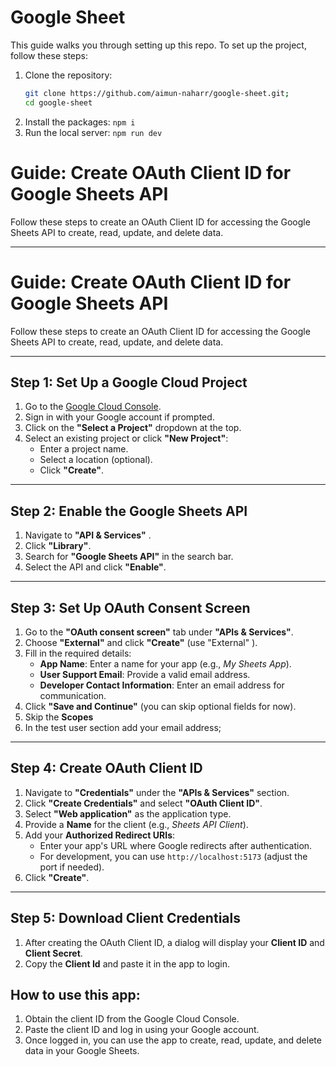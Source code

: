 # Google Sheet

This guide walks you through setting up this repo.
To set up the project, follow these steps:

1. Clone the repository:
   ```bash
   git clone https://github.com/aimun-naharr/google-sheet.git;
   cd google-sheet
   ```
2. Install the packages:
   `npm i`
3. Run the local server:
   `npm run dev`

# Guide: Create OAuth Client ID for Google Sheets API

Follow these steps to create an OAuth Client ID for accessing the Google Sheets API to create, read, update, and delete data.

---

# Guide: Create OAuth Client ID for Google Sheets API

Follow these steps to create an OAuth Client ID for accessing the Google Sheets API to create, read, update, and delete data.

---

## **Step 1: Set Up a Google Cloud Project**

1. Go to the [Google Cloud Console](https://console.cloud.google.com/).
2. Sign in with your Google account if prompted.
3. Click on the **"Select a Project"** dropdown at the top.
4. Select an existing project or click **"New Project"**:
   - Enter a project name.
   - Select a location (optional).
   - Click **"Create"**.

---

## **Step 2: Enable the Google Sheets API**

1. Navigate to **"API & Services"** .
2. Click **"Library"**.
3. Search for **"Google Sheets API"** in the search bar.
4. Select the API and click **"Enable"**.

---

## **Step 3: Set Up OAuth Consent Screen**

1. Go to the **"OAuth consent screen"** tab under **"APIs & Services"**.
2. Choose **"External"** and click **"Create"** (use "External" ).
3. Fill in the required details:
   - **App Name**: Enter a name for your app (e.g., _My Sheets App_).
   - **User Support Email**: Provide a valid email address.
   - **Developer Contact Information**: Enter an email address for communication.
4. Click **"Save and Continue"** (you can skip optional fields for now).
5. Skip the **Scopes**
6. In the test user section add your email address;

---

## **Step 4: Create OAuth Client ID**

1. Navigate to **"Credentials"** under the **"APIs & Services"** section.
2. Click **"Create Credentials"** and select **"OAuth Client ID"**.
3. Select **"Web application"** as the application type.
4. Provide a **Name** for the client (e.g., _Sheets API Client_).
5. Add your **Authorized Redirect URIs**:
   - Enter your app's URL where Google redirects after authentication.
   - For development, you can use `http://localhost:5173` (adjust the port if needed).
6. Click **"Create"**.

---

## **Step 5: Download Client Credentials**

1. After creating the OAuth Client ID, a dialog will display your **Client ID** and **Client Secret**.
2. Copy the **Client Id** and paste it in the app to login.

## How to use this app:

1. Obtain the client ID from the Google Cloud Console.
2. Paste the client ID and log in using your Google account.
3. Once logged in, you can use the app to create, read, update, and delete data in your Google Sheets.
